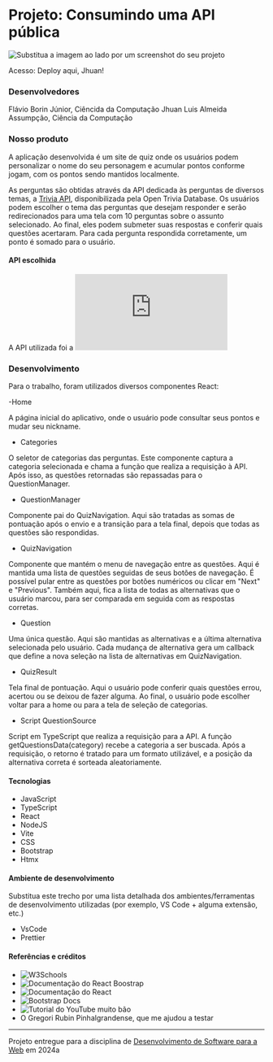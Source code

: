# Projeto: Consumindo uma API pública

![Substitua a imagem ao lado por um screenshot do seu projeto](https://mdswanson.com/static/chops-ux-step-4.png "Screenshot do projeto")

Acesso: Deploy aqui, Jhuan!


### Desenvolvedores
Flávio Borin Júnior, Ciêncida da Computação
Jhuan Luis Almeida Assumpção, Ciência da Computação


### Nosso produto

A aplicação desenvolvida é um site de quiz onde os usuários podem personalizar o nome do seu personagem e acumular pontos conforme jogam, com os pontos sendo mantidos localmente.

As perguntas são obtidas através da API dedicada às perguntas de diversos temas, a [Trivia API](https://opentdb.com/api_config.php), disponibilizada pela Open Trivia Database. Os usuários podem escolher o tema das perguntas que desejam responder e serão redirecionados para uma tela com 10 perguntas sobre o assunto selecionado. Ao final, eles podem submeter suas respostas e conferir quais questões acertaram. Para cada pergunta respondida corretamente, um ponto é somado para o usuário.

#### API escolhida

A API utilizada foi a ![Open Trivia Database](https://opentdb.com/api_config.php)

### Desenvolvimento
Para o trabalho, foram utilizados diversos componentes React:

-Home

A página inicial do aplicativo, onde o usuário pode consultar seus pontos e mudar seu nickname.

- Categories

O seletor de categorias das perguntas. Este componente captura a categoria selecionada e chama a função que realiza a requisição à API. Após isso, as questões retornadas são repassadas para o QuestionManager.

- QuestionManager

Componente pai do QuizNavigation. Aqui são tratadas as somas de pontuação após o envio e a transição para a tela final, depois que todas as questões são respondidas.

- QuizNavigation

Componente que mantém o menu de navegação entre as questões. Aqui é mantida uma lista de questões seguidas de seus botões de navegação. É possível pular entre as questões por botões numéricos ou clicar em "Next" e "Previous". Também aqui, fica a lista de todas as alternativas que o usuário marcou, para ser comparada em seguida com as respostas corretas.

- Question

Uma única questão. Aqui são mantidas as alternativas e a última alternativa selecionada pelo usuário. Cada mudança de alternativa gera um callback que define a nova seleção na lista de alternativas em QuizNavigation.

- QuizResult

Tela final de pontuação. Aqui o usuário pode conferir quais questões errou, acertou ou se deixou de fazer alguma. Ao final, o usuário pode escolher voltar para a home ou para a tela de seleção de categorias.

- Script QuestionSource

Script em TypeScript que realiza a requisição para a API. A função getQuestionsData(category) recebe a categoria a ser buscada. Após a requisição, o retorno é tratado para um formato utilizável, e a posição da alternativa correta é sorteada aleatoriamente.

#### Tecnologias
- JavaScript
- TypeScript
- React
- NodeJS
- Vite
- CSS
- Bootstrap
- Htmx

#### Ambiente de desenvolvimento

Substitua este trecho por uma lista detalhada dos ambientes/ferramentas de desenvolvimento utilizadas (por exemplo, VS Code + alguma extensão, etc.)
- VsCode
- Prettier

#### Referências e créditos

- ![W3Schools](https://www.w3schools.com/)
- ![Documentação do React Boostrap](https://react-bootstrap.netlify.app/)
- ![Documentação do React](https://react.dev/learn)
- ![Bootstrap Docs](https://getbootstrap.com/docs/5.3/getting-started/introduction/)
- ![Tutorial do YouTube muito bão](https://www.youtube.com/watch?v=SqcY0GlETPk&pp=ygUOcmVhY3QgdHV0b3JpYWw%3D)
- O Gregori Rubin Pinhalgrandense, que me ajudou a testar

---
Projeto entregue para a disciplina de [Desenvolvimento de Software para a Web](http://github.com/andreainfufsm/elc1090-2024a) em 2024a
